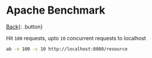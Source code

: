 # Apache Benchmark

[Back](../index.md){: .button}

Hit `100` requests, upto `10` concurrent requests to localhost

```sh
ab -n 100 -c 10 http://localhost:8080/resource
```

